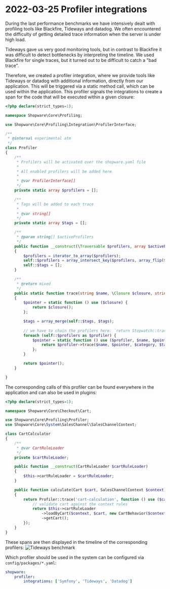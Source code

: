 # 2022-03-25 Profiler integrations

During the last performance benchmarks we have intensively dealt with profiling tools like Blackfire, Tideways and datadog. We often encountered the difficulty of getting detailed trace information when the server is under high load.

Tideways gave us very good monitoring tools, but in contrast to Blackfire it was difficult to detect bottlenecks by interpreting the timeline. We used Blackfire for single traces, but it turned out to be difficult to catch a "bad trace".

Therefore, we created a profiler integration, where we provide tools like Tideways or datadog with additional information, directly from our application. This will be triggered via a static method call, which can be used within the application. This profiler signals the integrations to create a span for the code that will be executed within a given closure:

```php
<?php declare(strict_types=1);

namespace Shopware\Core\Profiling;

use Shopware\Core\Profiling\Integration\ProfilerInterface;

/**
 * @internal experimental atm
 */
class Profiler
{
    /**
     * Profilers will be activated over the shopware.yaml file
     *
     * All enabled profilers will be added here
     *
     * @var ProfilerInterface[]
     */
    private static array $profilers = [];

    /**
     * Tags will be added to each trace
     *
     * @var string[]
     */
    private static array $tags = [];

    /**
     * @param string[] $activeProfilers
     */
    public function __construct(\Traversable $profilers, array $activeProfilers)
    {
        $profilers = iterator_to_array($profilers);
        self::$profilers = array_intersect_key($profilers, array_flip($activeProfilers));
        self::$tags = [];
    }

    /**
     * @return mixed
     */
    public static function trace(string $name, \Closure $closure, string $category = 'shopware', array $tags = [])
    {
        $pointer = static function () use ($closure) {
            return $closure();
        };

        $tags = array_merge(self::$tags, $tags);
        
        // we have to chain the profilers here: `return Stopwatch::trace(Tideways::trace(...));`
        foreach (self::$profilers as $profiler) {
            $pointer = static function () use ($profiler, $name, $pointer, $category, $tags) {
                return $profiler->trace($name, $pointer, $category, $tags);
            };
        }

        return $pointer();
    }

}
```

The corresponding calls of this profiler can be found everywhere in the application and can also be used in plugins:
```php
<?php declare(strict_types=1);

namespace Shopware\Core\Checkout\Cart;

use Shopware\Core\Profiling\Profiler;
use Shopware\Core\System\SalesChannel\SalesChannelContext;

class CartCalculator
{
    /**
     * @var CartRuleLoader
     */
    private $cartRuleLoader;

    public function __construct(CartRuleLoader $cartRuleLoader)
    {
        $this->cartRuleLoader = $cartRuleLoader;
    }

    public function calculate(Cart $cart, SalesChannelContext $context): Cart
    {
        return Profiler::trace('cart-calculation', function () use ($cart, $context) {
            // validate cart against the context rules
            return $this->cartRuleLoader
                ->loadByCart($context, $cart, new CartBehavior($context->getPermissions()))
                ->getCart();
        });
    }
}
```

These spans are then displayed in the timeline of the corresponding profilers:
![](../../../../.gitbook/assets/adr/tideways_benchmark.PNG "Tideways benchmark")

Which profiler should be used in the system can be configured via `config/packages/*.yaml`:
```yaml
shopware:
    profiler:
        integrations: ['Symfony', 'Tideways', 'Datadog']
```
